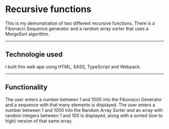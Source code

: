 # Recursive functions

This is my demonstration of two different recursive functions. There is a Fibonacci Sequence generator and a random array sorter that uses a MergeSort algorithm.

---

## Technologie used

I built this web app using HTML, SASS, TypeScript and Webpack.

---

## Functionality

The user enters a number between 1 and 1000 into the Fibonacci Generator and a sequence with that many elements is displayed. The user enters a number between 1 and 1000 into the Random Array Sorter and an array with random integers between 1 and 100 is displayed, along with a sorted (low to high) version of that same array.